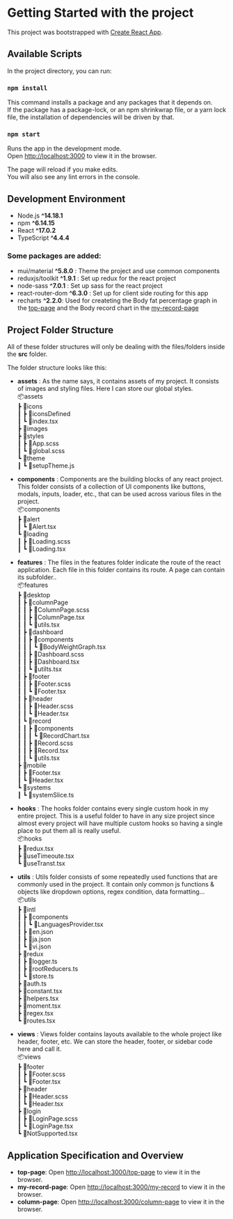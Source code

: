 # Getting Started with the project

This project was bootstrapped with [Create React App](https://github.com/facebook/create-react-app).

## Available Scripts

In the project directory, you can run:

### `npm install`

This command installs a package and any packages that it depends on.\
If the package has a package-lock, or an npm shrinkwrap file, or a yarn lock file, the installation of dependencies will be driven by that.

### `npm start`

Runs the app in the development mode.\
Open [http://localhost:3000](http://localhost:3000) to view it in the browser.

The page will reload if you make edits.\
You will also see any lint errors in the console.

## Development Environment

- Node.js **^14.18.1**
- npm **^6.14.15**
- React **^17.0.2**
- TypeScript **^4.4.4**

### Some packages are added:

- mui/material **^5.8.0** : Theme the project and use common components
- reduxjs/toolkit **^1.9.1** : Set up redux for the react project
- node-sass **^7.0.1** : Set up sass for the react project
- react-router-dom **^6.3.0** : Set up for client side routing for this app
- recharts **^2.2.0**: Used for createting the Body fat percentage graph in the [top-page](http://localhost:3000/top-page) and the Body record chart in the [my-record-page](http://localhost:3000/my-record)

## Project Folder Structure

All of these folder structures will only be dealing with the files/folders inside the **src** folder.

The folder structure looks like this:

- **assets** : As the name says, it contains assets of my project. It consists of images and styling files. Here I can store our global styles.\
  📦assets\
   ┣ 📂icons\
   ┃ ┣ 📂iconsDefined\
   ┃ ┗ 📜index.tsx\
   ┣ 📂images\
   ┣ 📂styles\
   ┃ ┣ 📜App.scss\
   ┃ ┗ 📜global.scss\
   ┗ 📂theme\
   ┃ ┗ 📜setupTheme.js

- **components** : Components are the building blocks of any react project. This folder consists of a collection of UI components like buttons, modals, inputs, loader, etc., that can be used across various files in the project.\
  📦components\
  ┣ 📂alert\
  ┃ ┗ 📜Alert.tsx\
  ┗ 📂loading\
  ┃ ┣ 📜Loading.scss\
  ┃ ┗ 📜Loading.tsx
- **features** : The files in the features folder indicate the route of the react application. Each file in this folder contains its route. A page can contain its subfolder..\
  📦features\
   ┣ 📂desktop\
   ┃ ┣ 📂columnPage\
   ┃ ┃ ┣ 📜ColumnPage.scss\
   ┃ ┃ ┣ 📜ColumnPage.tsx\
   ┃ ┃ ┗ 📜utils.tsx\
   ┃ ┣ 📂dashboard\
   ┃ ┃ ┣ 📂components\
   ┃ ┃ ┃ ┗ 📜BodyWeightGraph.tsx\
   ┃ ┃ ┣ 📜Dashboard.scss\
   ┃ ┃ ┣ 📜Dashboard.tsx\
   ┃ ┃ ┗ 📜utilts.tsx\
   ┃ ┣ 📂footer\
   ┃ ┃ ┣ 📜Footer.scss\
   ┃ ┃ ┗ 📜Footer.tsx\
   ┃ ┣ 📂header\
   ┃ ┃ ┣ 📜Header.scss\
   ┃ ┃ ┗ 📜Header.tsx\
   ┃ ┗ 📂record\
   ┃ ┃ ┣ 📂components\
   ┃ ┃ ┃ ┗ 📜RecordChart.tsx\
   ┃ ┃ ┣ 📜Record.scss\
   ┃ ┃ ┣ 📜Record.tsx\
   ┃ ┃ ┗ 📜utils.tsx\
   ┣ 📂mobile\
   ┃ ┣ 📜Footer.tsx\
   ┃ ┗ 📜Header.tsx\
   ┗ 📂systems\
   ┃ ┗ 📜systemSlice.ts
- **hooks** : The hooks folder contains every single custom hook in my entire project. This is a useful folder to have in any size project since almost every project will have multiple custom hooks so having a single place to put them all is really useful.\
  📦hooks\
   ┣ 📜redux.tsx\
   ┣ 📜useTimeoute.tsx\
   ┗ 📜useTranst.tsx
- **utils** : Utils folder consists of some repeatedly used functions that are commonly used in the project. It contain only common js functions & objects like dropdown options, regex condition, data formatting...\
  📦utils\
   ┣ 📂intl\
   ┃ ┣ 📂components\
   ┃ ┃ ┗ 📜LanguagesProvider.tsx\
   ┃ ┣ 📜en.json\
   ┃ ┣ 📜ja.json\
   ┃ ┗ 📜vi.json\
   ┣ 📂redux\
   ┃ ┣ 📜logger.ts\
   ┃ ┣ 📜rootReducers.ts\
   ┃ ┗ 📜store.ts\
   ┣ 📜auth.ts\
   ┣ 📜constant.tsx\
   ┣ 📜helpers.tsx\
   ┣ 📜moment.tsx\
   ┣ 📜regex.tsx\
   ┗ 📜routes.tsx
- **views** : Views folder contains layouts available to the whole project like header, footer, etc. We can store the header, footer, or sidebar code here and call it.\
  📦views\
   ┣ 📂footer\
   ┃ ┣ 📜Footer.scss\
   ┃ ┗ 📜Footer.tsx\
   ┣ 📂header\
   ┃ ┣ 📜Header.scss\
   ┃ ┗ 📜Header.tsx\
   ┣ 📂login\
   ┃ ┣ 📜LoginPage.scss\
   ┃ ┗ 📜LoginPage.tsx\
   ┗ 📜NotSupported.tsx

## Application Specification and Overview

- **top-page**: Open [http://localhost:3000/top-page](http://localhost:3000/top-page) to view it in the browser.
- **my-record-page**: Open [http://localhost:3000/my-record](http://localhost:3000/my-record) to view it in the browser.
- **column-page**: Open [http://localhost:3000/column-page](http://localhost:3000/column-page) to view it in the browser.
